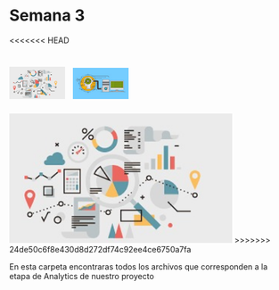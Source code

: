 # Semana 3
<<<<<<< HEAD

<img src="Assets/readme semana 3 Analytics.jpeg" width=100>&ensp;<img src="../Assets/readme Semana  3ML.jpeg" width=100>
=======
 
<img src="../Assets/readme semana 3 Analytics.jpeg" width=400>
>>>>>>> 24de50c6f8e430d8d272df74c92ee4ce6750a7fa

En esta carpeta encontraras todos los archivos que corresponden a la etapa de Analytics de nuestro proyecto
